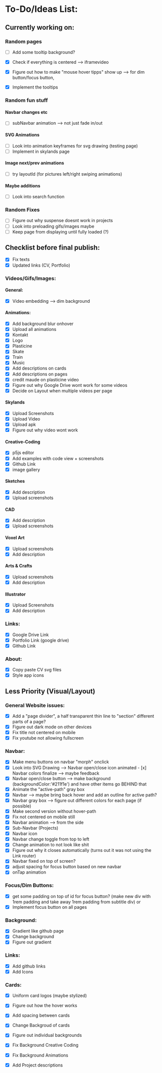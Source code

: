 # To-Do/Ideas List:

## Currently working on: 

### Random pages

- [ ] Add some tooltip background?

- [x] Check if everything is centered --> iframevideo

- [x] Figure out how to make "mouse hover tipps" show up --> for dim button/focus button, 
- [x] Implement the tooltips

### Random fun stuff
#### Navbar changes etc
- [ ] subNavbar animation --> not just fade in/out

#### SVG Animations
- [ ] Look into animation keyframes for svg drawing (testing page)
- [ ] Implement in skylands page

#### Image next/prev animations
- [ ] try layoutId (for pictures left/right swiping animations)

#### Maybe additions
- [ ] Look into search function

### Random Fixes
- [ ] Figure out why suspense doesnt work in projects
- [ ] Look into preloading gifs/images maybe
- [ ] Keep page from displaying until fully loaded (?)

## Checklist before final publish:
- [x] Fix texts
- [x] Updated links (CV, Portfolio)

### Videos/Gifs/Images:

#### General:
- [x] Video embedding --> dim background

#### Animations:
- [x] Add background blur onhover
- [x] Upload all animations
- [x] Kontakt
- [x] Logo
- [x] Plasticine
- [x] Skate
- [x] Train
- [x] Music
- [x] Add descriptions on cards
- [x] Add descriptions on pages
- [x] credit maude on plasticine video
- [x] Figure out why Google Drive wont work for some videos
- [x] Decide on Layout when multiple videos per page

#### Skylands
- [x] Upload Screenshots
- [x] Upload Video
- [x] Upload apk
- [x] Figure out why video wont work

#### Creative-Coding
- [x] p5js editor
- [x] Add examples with code view + screenshots
- [x] Github Link
- [x] image gallery

#### Sketches
- [x] Add description
- [x] Upload screenshots

#### CAD 
- [x] Add description
- [x] Upload screenshots

#### Voxel Art
- [x] Upload screenshots
- [x] Add description

#### Arts & Crafts
- [x] Upload screenshots
- [x] Add description

#### Illustrator
- [x] Upload Screenshots
- [x] Add description

### Links:
- [x] Google Drive Link
- [x] Portfolio Link (google drive)
- [x] Github Link

### About:
- [x] Copy paste CV svg files
- [x] Style app icons

## Less Priority (Visual/Layout)

### General Website issues:
- [x] Add a "page divider", a half transparent thin line to "section" different parts of a page?
- [x] Figure out dark mode on other devices
- [x] Fix title not centered on mobile
- [x] Fix youtube not allowing fullscreen

### Navbar:
- [x] Make menu buttons on navbar "morph" onclick
- [x] Look into SVG Drawing --> Navbar open/close icon animated
- [x] Navbar colors finalize --> maybe feedback
- [x] Navbar open/close button --> make background (backgroundColor:'#211f1e') and have other items go BEHIND that
- [x] Animate the "active-path" gray box 
- [x] Navbar --> maybe bring back hover and add an outline for active path?
- [x] Navbar gray box --> figure out different colors for each page (if possible)
- [x] Make second version without hover-path
- [x] Fix not centered on mobile still
- [x] Navbar animation --> from the side
- [x] Sub-Navbar (Projects)
- [x] Navbar icon
- [x] Navbar change toggle from top to left
- [x] Change animation to not look like shit
- [x] Figure out why it closes automatically (turns out it was not using the Link router)
- [x] Navbar fixed on top of screen?
- [x] adjust spacing for focus button based on new navbar
- [x] onTap animation

### Focus/Dim Buttons:
- [x] get some padding on top of id for focus button? (make new div with 1rem padding and take away 1rem padding from subtitle div) or
- [x] Implement focus button on all pages

### Background:
- [x] Gradient like github page
- [x] Change background
- [x] Figure out gradient

### Links:
- [x] Add github links
- [x] Add Icons

### Cards:
- [x] Uniform card logos (maybe stylized)

- [x] Figure out how the hover works
- [x] Add spacing between cards
- [x] Change Backgroud of cards
- [x] Figure out individual backgrounds
- [x] Fix Background Creative Coding
- [x] Fix Background Animations
- [x] Add Project descriptions
